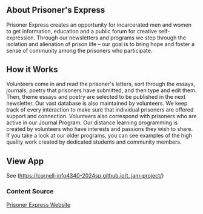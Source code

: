 #

## About Prisoner's Express
Prisoner Express creates an opportunity for incarcerated men and women to get information, education and a public forum for creative self-expression. Through our newsletters and programs we step through the isolation and alienation of prison life – our goal is to bring hope and foster a sense of community among the prisoners who participate.

## How it Works
Volunteers come in and read the prisoner's letters, sort through the essays, journals, poetry that prisoners have submitted, and then type and edit them. Then, theme essays and poetry are selected to be published in the next newsletter. Our vast database is also maintained by volunteers. We keep track of every interaction to make sure that individual prisoners are offered support and connection. Volunteers also correspond with prisoners who are active in our Journal Program. Our distance learning programming is created by volunteers who have interests and passions they wish to share. If you take a look at our older programs, you can see examples of the high quality work created by dedicated students and community members.

## View App

See (https://cornell-info4340-2024sp.github.io/t_jam-project/)

### Content Source
[Prisoner Express Website](https://prisonerexpress.org/)
